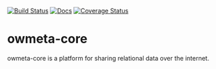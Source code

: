 [![Build Status](https://github.com/openworm/owmeta-core/actions/workflows/python-package.yml/badge.svg)](https://github.com/openworm/owmeta-core/actions/workflows/python-package.yml)
[![Docs](https://readthedocs.org/projects/owmeta-core/badge/?version=latest)](https://owmeta-core.readthedocs.io/en/latest)
[![Coverage Status](https://coveralls.io/repos/github/openworm/owmeta-core/badge.svg?branch=develop)](https://coveralls.io/github/openworm/owmeta-core?branch=develop)

owmeta-core
===========
owmeta-core is a platform for sharing relational data over the internet.
